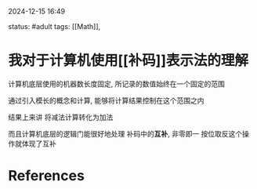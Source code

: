 2024-12-15    16:49

status: #adult 
tags: [[Math]],


# 我对于计算机使用[[补码]]表示法的理解

计算机底层使用的机器数长度固定, 所记录的数值始终在一个固定的范围

通过引入模长的概念和计算, 能够将计算结果控制在这个范围之内

结果上来讲 将减法计算转化为加法

而且计算机底层的逻辑门能很好地处理 补码中的**互补**, 非零即一
按位取反这个操作就体现了互补


# References

